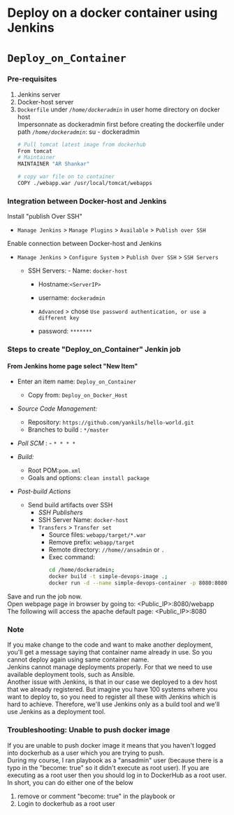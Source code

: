 # Deploy on a docker container using Jenkins 
# `Deploy_on_Container`

### Pre-requisites

1. Jenkins server 
1. Docker-host server 
1. `Dockerfile` under *`/home/dockeradmin`* in user home directory on docker host <br/>
    Impersonnate as dockeradmin first before creating the dockerfile under path *`/home/dockeradmin`*: su - dockeradmin 
   ```sh 
   # Pull tomcat latest image from dockerhub 
   From tomcat
   # Maintainer
   MAINTAINER "AR Shankar" 

   # copy war file on to container 
   COPY ./webapp.war /usr/local/tomcat/webapps
### Integration between Docker-host and Jenkins

Install "publish Over SSH"
 - `Manage Jenkins` > `Manage Plugins` > `Available` > `Publish over SSH`

Enable connection between Docker-host and Jenkins

- `Manage Jenkins` > `Configure System` > `Publish Over SSH` > `SSH Servers` 

	- SSH Servers:
                - Name: `docker-host`
		- Hostname:`<ServerIP>`
		- username: `dockeradmin`
               
       -  `Advanced` > chose `Use password authentication, or use a different key`
		 - password: `*******`
 
### Steps to create "Deploy_on_Container" Jenkin job
#### From Jenkins home page select "New Item"
   - Enter an item name: `Deploy_on_Container`
     - Copy from: `Deploy_on_Docker_Host`
     
   - *Source Code Management:*
      - Repository: `https://github.com/yankils/hello-world.git`
      - Branches to build : `*/master`  
   - *Poll SCM* :      - `* * * *`

   - *Build:*
     - Root POM:`pom.xml`
     - Goals and options: `clean install package`

 - *Post-build Actions*
   - Send build artifacts over SSH
     - *SSH Publishers*
      - SSH Server Name: `docker-host`
       - `Transfers` >  `Transfer set`
            - Source files: `webapp/target/*.war`
	       - Remove prefix: `webapp/target`
	       - Remote directory: `//home//ansadmin` or `.`
	       - Exec command: 
                ```sh 
                cd /home/dockeradmin;
                docker build -t simple-devops-image .; 
                docker run -d --name simple-devops-container -p 8080:8080 simple-devops-image;
                ```

Save and run the job now. <br/>
Open webpage page in browser by going to: <Public_IP>:8080/webapp  <br/>
The following will access the apache default page: <Public_IP>:8080

### Note
If you make change to the code and want to make another deployment, you'll get a message saying that container name already in use. So you cannot deploy again using same container name. <br/>
Jenkins cannot manage deployments properly. For that we need to use available deployment tools, such as Ansible. <br/>
Another issue with Jenkins, is that in our case we deployed to a dev host that we already registered. But imagine you have 100 systems where you want to deploy to, so you need to register all these with Jenkins which is hard to achieve. Therefore, we'll use Jenkins only as a build tool and we'll use Jenkins as a deployment tool.

### Troubleshooting: Unable to push docker image
If you are unable to push docker image it means that you haven't logged into dockerhub as a user which you are trying to push. <br/>
During my course, I ran playbook as a "ansadmin" user (because there is a typo in the "become: true" so it didn't execute as root user). If you are executing as a root user then you should log in to DockerHub as a root user. <br/>
In short, you can do either one of the below  <br/>
1. remove or comment "become: true" in the playbook  or <br/>
2. Login to dockerhub as a root user
